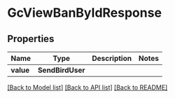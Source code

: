 # GcViewBanByIdResponse


## Properties
Name | Type | Description | Notes
------------ | ------------- | ------------- | -------------
**value** | **SendBirdUser** |  | 

[[Back to Model list]](../README.md#documentation-for-models) [[Back to API list]](../README.md#documentation-for-api-endpoints) [[Back to README]](../README.md)


